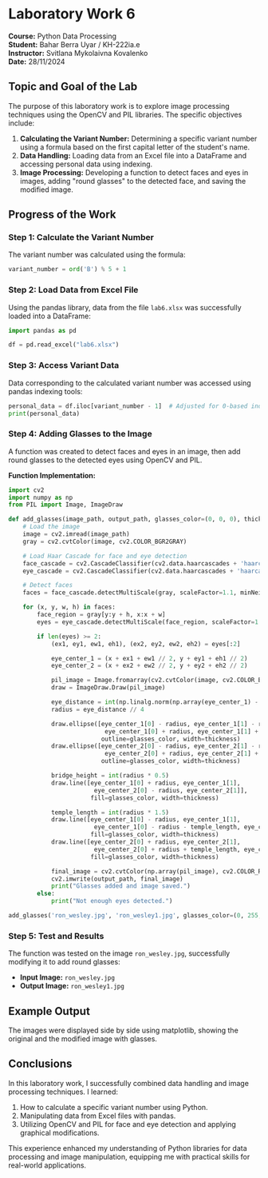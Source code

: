 # Laboratory Work 6

**Course:** Python Data Processing  
**Student:** Bahar Berra Uyar / KH-222ia.e  
**Instructor:** Svitlana Mykolaivna Kovalenko  
**Date:** 28/11/2024

## Topic and Goal of the Lab
The purpose of this laboratory work is to explore image processing techniques using the OpenCV and PIL libraries. The specific objectives include:

1. **Calculating the Variant Number:** Determining a specific variant number using a formula based on the first capital letter of the student's name.
2. **Data Handling:** Loading data from an Excel file into a DataFrame and accessing personal data using indexing.
3. **Image Processing:** Developing a function to detect faces and eyes in images, adding "round glasses" to the detected face, and saving the modified image.

## Progress of the Work

### Step 1: Calculate the Variant Number
The variant number was calculated using the formula:

```python
variant_number = ord('B') % 5 + 1
```

### Step 2: Load Data from Excel File
Using the pandas library, data from the file `lab6.xlsx` was successfully loaded into a DataFrame:

```python
import pandas as pd

df = pd.read_excel("lab6.xlsx")
```

### Step 3: Access Variant Data
Data corresponding to the calculated variant number was accessed using pandas indexing tools:

```python
personal_data = df.iloc[variant_number - 1]  # Adjusted for 0-based indexing
print(personal_data)
```

### Step 4: Adding Glasses to the Image
A function was created to detect faces and eyes in an image, then add round glasses to the detected eyes using OpenCV and PIL.

**Function Implementation:**
```python
import cv2
import numpy as np
from PIL import Image, ImageDraw

def add_glasses(image_path, output_path, glasses_color=(0, 0, 0), thickness=2):
    # Load the image
    image = cv2.imread(image_path)
    gray = cv2.cvtColor(image, cv2.COLOR_BGR2GRAY)

    # Load Haar Cascade for face and eye detection
    face_cascade = cv2.CascadeClassifier(cv2.data.haarcascades + 'haarcascade_frontalface_default.xml')
    eye_cascade = cv2.CascadeClassifier(cv2.data.haarcascades + 'haarcascade_eye.xml')

    # Detect faces
    faces = face_cascade.detectMultiScale(gray, scaleFactor=1.1, minNeighbors=5)

    for (x, y, w, h) in faces:
        face_region = gray[y:y + h, x:x + w]
        eyes = eye_cascade.detectMultiScale(face_region, scaleFactor=1.1, minNeighbors=5)

        if len(eyes) >= 2:
            (ex1, ey1, ew1, eh1), (ex2, ey2, ew2, eh2) = eyes[:2]

            eye_center_1 = (x + ex1 + ew1 // 2, y + ey1 + eh1 // 2)
            eye_center_2 = (x + ex2 + ew2 // 2, y + ey2 + eh2 // 2)

            pil_image = Image.fromarray(cv2.cvtColor(image, cv2.COLOR_BGR2RGB))
            draw = ImageDraw.Draw(pil_image)

            eye_distance = int(np.linalg.norm(np.array(eye_center_1) - np.array(eye_center_2)))
            radius = eye_distance // 4 

            draw.ellipse([eye_center_1[0] - radius, eye_center_1[1] - radius,
                           eye_center_1[0] + radius, eye_center_1[1] + radius],
                          outline=glasses_color, width=thickness)
            draw.ellipse([eye_center_2[0] - radius, eye_center_2[1] - radius,
                           eye_center_2[0] + radius, eye_center_2[1] + radius],
                          outline=glasses_color, width=thickness)

            bridge_height = int(radius * 0.5)
            draw.line([eye_center_1[0] + radius, eye_center_1[1],
                        eye_center_2[0] - radius, eye_center_2[1]],
                       fill=glasses_color, width=thickness)

            temple_length = int(radius * 1.5)
            draw.line([eye_center_1[0] - radius, eye_center_1[1],
                        eye_center_1[0] - radius - temple_length, eye_center_1[1]],
                       fill=glasses_color, width=thickness)
            draw.line([eye_center_2[0] + radius, eye_center_2[1],
                        eye_center_2[0] + radius + temple_length, eye_center_2[1]],
                       fill=glasses_color, width=thickness)

            final_image = cv2.cvtColor(np.array(pil_image), cv2.COLOR_RGB2BGR)
            cv2.imwrite(output_path, final_image)
            print("Glasses added and image saved.")
        else:
            print("Not enough eyes detected.")

add_glasses('ron_wesley.jpg', 'ron_wesley1.jpg', glasses_color=(0, 255, 0), thickness=5)
```

### Step 5: Test and Results
The function was tested on the image `ron_wesley.jpg`, successfully modifying it to add round glasses:

- **Input Image:** `ron_wesley.jpg`
- **Output Image:** `ron_wesley1.jpg`

## Example Output
The images were displayed side by side using matplotlib, showing the original and the modified image with glasses.

## Conclusions
In this laboratory work, I successfully combined data handling and image processing techniques. I learned:

1. How to calculate a specific variant number using Python.
2. Manipulating data from Excel files with pandas.
3. Utilizing OpenCV and PIL for face and eye detection and applying graphical modifications.

This experience enhanced my understanding of Python libraries for data processing and image manipulation, equipping me with practical skills for real-world applications.


